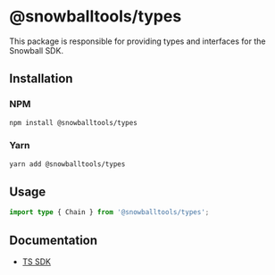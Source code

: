 # @snowballtools/types

This package is responsible for providing types and interfaces for the Snowball SDK.

## Installation

### NPM

```zsh
npm install @snowballtools/types
```

### Yarn

```zsh
yarn add @snowballtools/types
```

## Usage

```typescript
import type { Chain } from '@snowballtools/types';
```

## Documentation

- [TS SDK](https://sdk.snowballtools.xyz)
